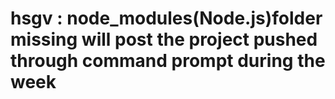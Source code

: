 # hsgv : node_modules(Node.js)folder missing will post the project pushed through command prompt during the week

